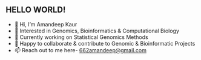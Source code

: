 ## HELLO WORLD!


- 👋 Hi, I’m Amandeep Kaur
- 👀 Interested in Genomics, Bioinformatics & Computational Biology
- 🌱 Currently working on Statistical Genomics Methods
- 💞️ Happy to collaborate & contribute to Genomic & Bioinformatic Projects
- 📫 Reach out to me here- 662amandeep@gmail.com

<!---
662amandeep/662amandeep is a ✨ special ✨ repository because its `README.md` (this file) appears on your GitHub profile.
You can click the Preview link to take a look at your changes.
--->

